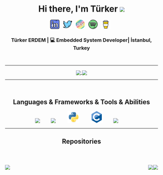 <div align="center">
    <h1>Hi there, I'm Türker <img src="https://media.giphy.com/media/hvRJCLFzcasrR4ia7z/giphy.gif" width="25px"> </h1>

</div>

<p align='center'>
    <a href="https://linkedin.com/in/aliozcanunal"><img height="30"
            src="https://raw.githubusercontent.com/8bithemant/8bithemant/master/linkedin.png?raw=true"></a>&nbsp;&nbsp;
    <a href="https://twitter.com/aozcanunal"><img height="30"
            src="https://raw.githubusercontent.com/8bithemant/8bithemant/master/twitter.png?raw=true"></a>&nbsp;&nbsp;
    <a href="#"><img height="30"
            src="https://raw.githubusercontent.com/8bithemant/8bithemant/master/devto.png?raw=true"></a>&nbsp;&nbsp;
    <a href="#"><img height="30"
            src="https://raw.githubusercontent.com/8bithemant/8bithemant/master/spotify.png?raw=true"></a>&nbsp;&nbsp;
    <a href="#t"><img height="30"
            src="https://raw.githubusercontent.com/8bithemant/8bithemant/master/coffee.jpg?raw=true"></a>&nbsp;&nbsp;
</p>


<div align="center">
    <h3>Türker ERDEM | 💻 Embedded System Developer| İstanbul, Turkey
        
</div>
<br />

<hr>

<p width="100%" align="center">
    <a align="left" href="https://github.com/anuraghazra/github-readme-stats" title="Go to Source">
        <img height=175 align="center"
            src="https://github-readme-stats.vercel.app/api?username=aliozcanunal&show_icons=true&theme=gotham">
    </a>
    <a align="right" href="https://github.com/anuraghazra/github-readme-stats">
        <img height=175 align="center"
            src="https://github-readme-stats.vercel.app/api/top-langs/?username=aliozcanunal&hide=c%23,powershell,java&title_color=2aa889&text_color=99d1ce&icon_color=2bbc8a&bg_color=0c1014&langs_count=8&layout=compact" />
    </a>
</p>

<hr>


<br />

<h2 align="center">Languages & Frameworks & Tools & Abilities</h2>

<p align="center">
    <img src="https://kicad.org/img/kicad_logo_small.png"
        width="60px">&nbsp;&nbsp;&nbsp;&nbsp;&nbsp;&nbsp;&nbsp;&nbsp;
    <img src="https://git-scm.com/images/logos/1color-darkbg@2x.png"
        width="60px">&nbsp;&nbsp;&nbsp;&nbsp;&nbsp;&nbsp;&nbsp;&nbsp;&nbsp;
    <img src="https://raw.githubusercontent.com/devicons/devicon/master/icons/python/python-original.svg"
        width="40px">&nbsp;&nbsp;&nbsp;&nbsp;&nbsp;&nbsp;&nbsp;&nbsp;
    <img src="https://raw.githubusercontent.com/devicons/devicon/master/icons/c/c-original.svg"
        width="40px">&nbsp;&nbsp;&nbsp;&nbsp;&nbsp;&nbsp;&nbsp;&nbsp;
    <img src="https://cdn.icon-icons.com/icons2/2107/PNG/512/file_type_vscode_icon_130084.png"
        width="40px">&nbsp;&nbsp;&nbsp;&nbsp;&nbsp;&nbsp;&nbsp;&nbsp;
</p>
<hr>

<h2 align="center">Repositories</h2>

<br><br>
<div>
    <p width="100%" align="center">
        <a align="left" href="https://github.com/turker1997/DC-Motor-PWM-Driving-with-Temperature-Level-Controller" title="DC-Motor-PWM-Driving-with-Temperature-Level-Controllerr"><img
                align="left" height="115"
                src="https://github-readme-stats.vercel.app/api/pin/?username=aliozcanunal&repo=codier&theme=gotham"></a>
        <a align="right" href="https://github.com/aliozcanunal/Visualization-of-Covid-19-Data" title="Visualization-of-Covid-19-Data"><img
                align="right" height="115"
                src="https://github-readme-stats.vercel.app/api/pin/?username=aliozcanunal&repo=Visualization-of-Covid-19-Data&theme=gotham"></a>
       <a align="right" href="https://github.com/aliozcanunal/EEG-Symbols-and-Footprints" title="EEG-Symbols-and-Footprints"><img
                align="right" height="115"
                src="https://github-readme-stats.vercel.app/api/pin/?username=aliozcanunal&repo=EEG-Symbols-and-Footprints&theme=gotham"></a>
    </p>
</div>
<br><br>
<br><br>
<br><br>
<br><br>
